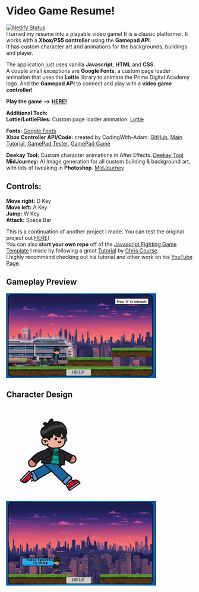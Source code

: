 # Video Game Resume!
[![Netlify Status](https://api.netlify.com/api/v1/badges/7c00f1c0-b166-41c5-b1ba-5f3c45001266/deploy-status)](https://app.netlify.com/sites/aquamarine-bubblegum-1105d2/deploys)    
I turned my resume into a playable video game!
It is a classic platformer. It works with a **Xbox/PS5 controller** using the **Gamepad API**.    
It has custom character art and animations for the backgrounds, buildings and player.   

The application just uses vanilla **Javascript**, **HTML** and **CSS**.   
A couple small exceptions are **Google Fonts**, a custom page loader animation that uses the **Lottie** library to animate the Prime Digital Academy logo. And the **Gamepad API** to connect and play with a **video game controller!**

**Play the game -->**  [**HERE!**](https://aquamarine-bubblegum-1105d2.netlify.app/)   

**Additional Tech:**  
**Lottie/LottieFiles:** Custom page loader animation. [Lottie](https://airbnb.design/lottie/#get-started)   
<!-- [GSAP](https://greensock.com/gsap/), -->
**Fonts:** [Google Fonts](https://fonts.google.com/)   
**Xbox Controller API/Code:** created by CodingWith-Adam:
    [GitHub](https://github.com/CodingWith-Adam/gamepad-api-simple-game),
    [Main Tutorial](https://www.youtube.com/watch?v=GOjMP6WY8CU&ab_channel=CodingWithAdam),
    [GamePad Tester](https://github.com/NateNotermann/GamePad-API),
    [GamePad Game](https://github.com/NateNotermann/GamePad-API-Test-Game)

**Deekay Tool:** Custom character animations in After Effects. [Deekay Tool](https://motiondesign.school/products/deekay-tool/)   
**MidJourney:** AI Image generation for all custom building & background art, with lots of tweaking in **Photoshop**. [MidJourney](https://www.midjourney.com/)

## Controls: 
**Move right:** D Key    
**Move left:** A Key    
**Jump:** W Key   
**Attack:** Space Bar  


This is a continuation of another project I made. You can test the original project out [HERE](https://javascriptfightinggame.netlify.app/)!    
You can also **start your own repo** off of the [Javascript Fighting Game Template](https://github.com/NateNotermann/Javascript-Fighting-Game-2.0) I made by following a great [Tutorial](https://www.youtube.com/watch?v=vyqbNFMDRGQ&ab_channel=ChrisCourses) by [Chris Course](https://github.com/chriscourses).    
I highly recommend checking out his tutorial and other work on his [YouTube Page](https://www.youtube.com/@ChrisCourses).   

## Gameplay Preview
<img src="img/ReadMe/new2-ezgif.com-optimize.gif" style="width: 80%;">

## Character Design
<img src="img/ReadMe/run2-ezgif.com-video-to-gif-converter.gif" style="width: 50%;">
<img src="img/ReadMe/new1-ezgif.com-optimize.gif" style="width: 80%;">


<!-- ### A.Early Preview, B.Original Template WITHOUT Custom Art
A.-><img src="img/ReadMe/EarlyPreview.gif" style="width: 350px;"> -> B.<img src="img/ReadMe/FinishedPreview.gif" style="width: 350px;"> 

<!-- ### A. Character & Movement Tests 1, B. Custom Character Test 2
A.-><img src="img/ReadMe/screenvid3.gif" style="width: 350px;"> -> B.<img src="img/ReadMe/screenvid4.gif" style="width: 350px;">  -->

<!-- ### Background (work in progress)
<img src="img/ReadMe/backgroundPreview.jpg" style="width: 100%;"> -->

<!-- ### Foreground Buildings (work in progress)
<img src="img/ReadMe/foregroundBuildingspreview.gif" style="width: 1000px;">    --> 





<!-- **Player 2**  
Move right: Right Arrow  
 Move left: Left Arrow  
Jump: Up Arrow  
Attack: (left)Option button   -->


<!-- ## To Do List:
### Phase 1. Full Javascript Fighting Game -- DONE
#### Basic Fighting Mechanics:   
Project Setup - DONE   
Create Player and Enemy - DONE   
Move Characters with event listeners - DONE    
Attacks - DONE    
Health Bar Interface - DONE    
Game Timers and Game Over - DONE  

#### Sprites and Animation:
Background Sprite - DONE    
shop Sprite with animation - DONE     
Player sprite (Samurai Mack)
    Idle - DONE    
    Run - DONE          
    Jump - DONE          
    Attack    
Enemy Sprite (Kenji)
    Idle - DONE    
    Run - DONE           
    Jump - DONE           
    Attack - DONE    
React to Sprite Animation - DONE    
Death Hit Animation - DONE       
Interface Design and animation - DONE    
Limit requestAnimationFrame to 60 fps - DONE
Pushing Live - DONE

### Phase 2. Platformer Functionality & Custom Pixel Art
#### Adding Platformer Game Functionality
Add a frame around the video game canvas to look like a Game Boy. Or BMO from Adventure Time. -- DONE    
Make Game Boy frame responsive/resize when window changes size. -- DONE   
Remove Health bar 2 player win/loose scenarios -- Done   
Moved Player 2 movement into player one. -- Done       

#### Platforms
Add Platform collision functionality -- Done  
Add scroll animation to the background - Done  
Add Parallax Scroll to all elements - Done  
Scrolling Win scenario - Rework code  
Add Death Pits - Done  

#### Custom Pixel Art
Custom Player Sprites - Done  
    A. Sprite Standing Right - Done   
    B. Sprite Standing Left - Done   
    C. Sprite Running Right - Done   
    D. Sprite Running Left - Done   
     
Custom Building Background Art      
    A. Custom Sky Background, Redo with 1080p Height - Done  
    B. Custom Background Buildings - Done   
    C. Custom Middle Buildings - Done  
    D. Custom Fore Buildings - Done 
    E. Custom main Buildings Animations - Done   
        1. MCTC - Done    
        2. Restaurants - Done   
        3. Coyote - Done   
        4. Graphic Design - Done  
        5. CBRE - Done    
        6. Prime - Done   
        7. HGA - Done  
    F. Add collision descriptions Main buildings. - Done  
    G. Add collision glow effect to Main buildings. - Done  
    H. Arrow pointing where to go. - Done   
    I. Add Arrow lights. - Done   

Custom Platform Art- Done       
Moving Clouds Custom Art - Done    
make scroll with player - Done    

#### Final Stage & Clean Up
Add page loader - Done    
Job Description Modals - Done    
Add Help Button - Done    
Moving platforms  - Done   
Moving platform collision - Done   


## Game Boy Frame & Buttons  
Add controller & keyboard buttons to the Game Boy frame.  - Done    
Make controller & keyboard buttons react when pressed. - Done      

#### Final Steps      
Place More/All Platforms - Done      
Deploy to Netlify - Done  
Celebratory Dance - Done     

### Stretch Goals:    
Add Sound Effects    
Add Music     -->
